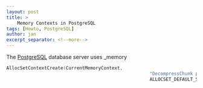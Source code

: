 ```yaml
---
layout: post
title: >
    Memory Contexts in PostgreSQL
tags: [Howto, PostgreSQL]
author: jan
excerpt_separator: <!--more-->
---
```


The [PostgreSQL](https://www.postgresql.org/) database server uses _memory 

<!--more-->


```C
AllocSetContextCreate(CurrentMemoryContext,
													 "DecompressChunk per_batch",
													 ALLOCSET_DEFAULT_SIZES);
```